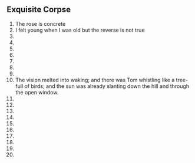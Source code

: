 ## Exquisite Corpse
1. The rose is concrete
2. I felt young when I was old but the reverse is not true
3.
4.
5.
6.
7.
8.
9.
10. The vision melted into waking; and there was Tom whistling like a tree-full of birds; and the sun was already slanting down the hill and through the open window. 
11.
12.
13.
14.
15.
16.
17.
18.
19.
20.
